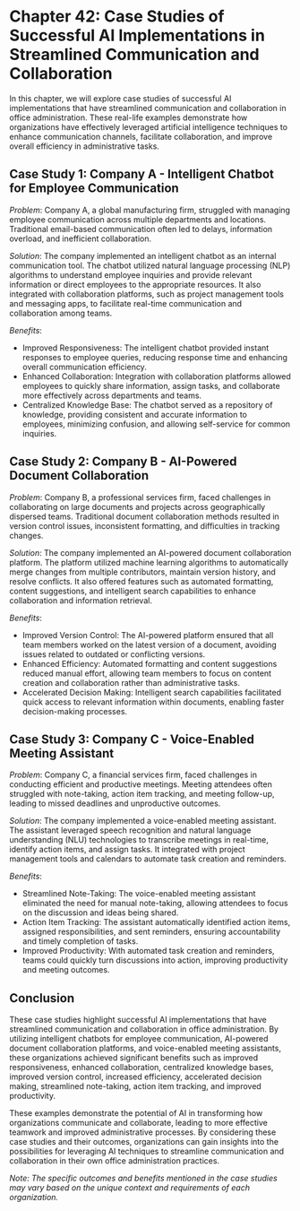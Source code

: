 Chapter 42: Case Studies of Successful AI Implementations in Streamlined Communication and Collaboration
========================================================================================================

In this chapter, we will explore case studies of successful AI implementations that have streamlined communication and collaboration in office administration. These real-life examples demonstrate how organizations have effectively leveraged artificial intelligence techniques to enhance communication channels, facilitate collaboration, and improve overall efficiency in administrative tasks.

**Case Study 1: Company A - Intelligent Chatbot for Employee Communication**
----------------------------------------------------------------------------

*Problem*: Company A, a global manufacturing firm, struggled with managing employee communication across multiple departments and locations. Traditional email-based communication often led to delays, information overload, and inefficient collaboration.

*Solution*: The company implemented an intelligent chatbot as an internal communication tool. The chatbot utilized natural language processing (NLP) algorithms to understand employee inquiries and provide relevant information or direct employees to the appropriate resources. It also integrated with collaboration platforms, such as project management tools and messaging apps, to facilitate real-time communication and collaboration among teams.

*Benefits*:

* Improved Responsiveness: The intelligent chatbot provided instant responses to employee queries, reducing response time and enhancing overall communication efficiency.
* Enhanced Collaboration: Integration with collaboration platforms allowed employees to quickly share information, assign tasks, and collaborate more effectively across departments and teams.
* Centralized Knowledge Base: The chatbot served as a repository of knowledge, providing consistent and accurate information to employees, minimizing confusion, and allowing self-service for common inquiries.

**Case Study 2: Company B - AI-Powered Document Collaboration**
---------------------------------------------------------------

*Problem*: Company B, a professional services firm, faced challenges in collaborating on large documents and projects across geographically dispersed teams. Traditional document collaboration methods resulted in version control issues, inconsistent formatting, and difficulties in tracking changes.

*Solution*: The company implemented an AI-powered document collaboration platform. The platform utilized machine learning algorithms to automatically merge changes from multiple contributors, maintain version history, and resolve conflicts. It also offered features such as automated formatting, content suggestions, and intelligent search capabilities to enhance collaboration and information retrieval.

*Benefits*:

* Improved Version Control: The AI-powered platform ensured that all team members worked on the latest version of a document, avoiding issues related to outdated or conflicting versions.
* Enhanced Efficiency: Automated formatting and content suggestions reduced manual effort, allowing team members to focus on content creation and collaboration rather than administrative tasks.
* Accelerated Decision Making: Intelligent search capabilities facilitated quick access to relevant information within documents, enabling faster decision-making processes.

**Case Study 3: Company C - Voice-Enabled Meeting Assistant**
-------------------------------------------------------------

*Problem*: Company C, a financial services firm, faced challenges in conducting efficient and productive meetings. Meeting attendees often struggled with note-taking, action item tracking, and meeting follow-up, leading to missed deadlines and unproductive outcomes.

*Solution*: The company implemented a voice-enabled meeting assistant. The assistant leveraged speech recognition and natural language understanding (NLU) technologies to transcribe meetings in real-time, identify action items, and assign tasks. It integrated with project management tools and calendars to automate task creation and reminders.

*Benefits*:

* Streamlined Note-Taking: The voice-enabled meeting assistant eliminated the need for manual note-taking, allowing attendees to focus on the discussion and ideas being shared.
* Action Item Tracking: The assistant automatically identified action items, assigned responsibilities, and sent reminders, ensuring accountability and timely completion of tasks.
* Improved Productivity: With automated task creation and reminders, teams could quickly turn discussions into action, improving productivity and meeting outcomes.

**Conclusion**
--------------

These case studies highlight successful AI implementations that have streamlined communication and collaboration in office administration. By utilizing intelligent chatbots for employee communication, AI-powered document collaboration platforms, and voice-enabled meeting assistants, these organizations achieved significant benefits such as improved responsiveness, enhanced collaboration, centralized knowledge bases, improved version control, increased efficiency, accelerated decision making, streamlined note-taking, action item tracking, and improved productivity.

These examples demonstrate the potential of AI in transforming how organizations communicate and collaborate, leading to more effective teamwork and improved administrative processes. By considering these case studies and their outcomes, organizations can gain insights into the possibilities for leveraging AI techniques to streamline communication and collaboration in their own office administration practices.

*Note: The specific outcomes and benefits mentioned in the case studies may vary based on the unique context and requirements of each organization.*
